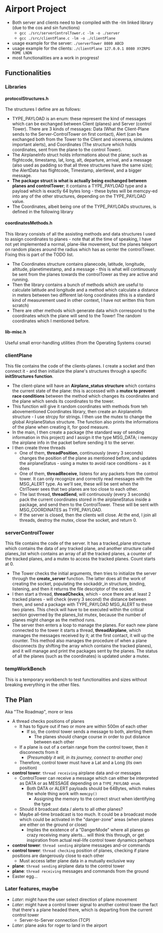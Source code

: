 # Airport Project

* Both server and clients need to be compiled with the -lm linked library (due to the cos and sin functions)
  * `gcc ./src/serverControlTower.c -lm -o ./server`
  * `gcc ./src/clientPlane.c -lm -o ./clientPlane`
* usage example for the server: `./serverTower 8080 ABCD`
* usage example for the clients: `./clientPlane 127.0.0.1 8080 XYZRPG ROME LNDN`
* most functionalities are a work in progress!

## Functionalities

### Libraries
#### protocolStructures.h
The structures I define are as follows: 
* TYPE_PAYLOAD is an enum: these represent the kind of messages which can be exchanged between Client (planes) and Server (control Tower). There are 3 kinds of messages: Data (What the Client-Plane sends to the Server-ControlTower on first contact), Alert (can be exchanged both from the Tower to the Client and viceversa, simulates important alerts), and Coordinates (The structure which holds coordinates, sent from the plane to the control Tower).
* The AirplaneInfo struct holds informations about the plane; such as flightcode, timestamp, lat, long, alt, departure, arrival, and a message (also used as padding so that all three structures have the same size); the AlertData has flightcode, Timestamp, alertlevel, and a bigger message. 
* **The package struct is what is actually being exchanged between planes and controlTower**; it contains a TYPE_PAYLOAD type and a payload which is exactly 64 bytes long - these bytes will be memcpy-ed into any of the other structures, depending on the TYPE_PAYLOAD value. 
* The Coordinates, albeit being one of the TYPE_PAYLOADs structures, is defined in the following library 

#### coordinatesMethods.h
This library consists of all the assisting methods and data structures I used to assign coordinates to planes - note that at the time of speaking, I have not yet implemented a normal, plane-like movement, but the planes teleport on random places around the radius which has as center the controlTower. Fixing this is part of the TODO list.
* The Coordinates structure contains planecode, latitude, longitude, altitude, planetimestamp, and a message - this is what will continuously be sent from the planes towards the controlTower as they are active and running.
* Then the library contains a bunch of methods which are useful to calculate latitude and longitude and a method which calculate a distance in meters between two different lat-long coordinates (this is a standard kind of measurement used in other context, I have not written this from scratch)
* There are other methods which generate data which correspond to the coordinates which the plane will send to the Tower! The random coordinates which I mentioned before.

#### lib-misc.h
Useful small error-handling utilities (from the Operating Systems course)


### clientPlane
This file contains the code of the clients-planes. I create a socket and then connect it - and then initialize the plane's structures through a specific **initStructures function**.
* The client-plane will have an **Airplane_status structure** which contains the current state of the plane: this is accessed with a **mutex to prevent race conditions** between the method which changes its coordinates and the plane which sends its coordinates to the tower.
* This function will give it random coordinates with methods from teh abovementioned Coordinates library, then create an AirplaneInfo structure - I use strcpy for strings. I then use the mutex to change the global AirplaneStatus structure. The function also prints the informations of the plane when creating it, for good measure. 
* In the main, I then create a package (the standard way of sending information in this project) and I assign it the type MSG_DATA; i memcpy the airplane info in the packet before sending it to the server. 
* I then create three threads
  * One of them, **threadPosition**, continuously (every 3 seconds) changes the position of the plane as mentioned before, and updates the airplaneStatus - using a mutex to avoid race conditions - as it does
  * One of them, **threadReceive**, listens for any packets from the control tower. It can only recognize and correctly read messages with the MSG_ALERT type. As we'll see, these will be sent when the CtrlTower sees that two planes are too close to each other.
  * The last thread, **threadSend**, will continuously (every 3 seconds) pack the current coordinates stored in the airplaneStatus inside a package, and send them to the ControlTower. These will be sent with MSG_COORDINATES as TYPE_PAYLOAD. 
  * If the server is closed, then the clients will close. At the end, I join all threads, destroy the mutex, close the socket, and return 0.
### serverControlTower
This file contains the code of the server. It has a tracked_plane structure which contains the data of any tracked plane, and another structure called planes_list which contains an array of all the tracked planes, a counter of the tracked planes, and a mutex to access the tracked planes. Count starts at 0.
* The Tower checks the initial arguments, then tries to initialize the server through the **create_server** function. The latter does all the work of creating the socket, populating the sockaddr_in structure, binding, listening, and then it returns the file descriptor of the socket.
* I then start a thread, **threadChecks**, which - once there are at least 2 tracked planes - will check (every 3 second) the distance between them, and send a package with TYPE_PAYLOAD MSG_ALERT to these two planes. This check will have to be executed within the critical section governed by the planes_list mutex, because the number of planes might change as the method runs.
* The server then enters a loop to manage the planes. For each new plane connected to the tower it starts a thread, **threadAirplane**, which manages the messages received by it; at the first contact, it will up the counter. This method also manages the procedure of when a plane disconnects (by shifting the array which contains the tracked planes), and it will manage and print the packages sent by the planes. The status of all the planes (such as the coordinates) is updated under a mutex. 

### tempWorkBench
This is a temporary workbench to test functionalities and sizes without breaking everything in the other files.

## The Plan
Aka "The Roadmap", more or less
* A thread checks positions of planes
	* It has to figure out if two or more are within 500m of each other
		* If so, the control tower sends a message to both, alerting them
			* The planes should change course in order to put distance between each other
	* If a plane is out of a certain range from the control tower, then it disconnects from it 
		* *(Presumably it will, in its journey, connect to another one)*
	* Therefore, control tower must have a Lat and a Long (its own position)
* **control tower**: `thread receiving` airplane data and-or messages
	* ControlTower can receive a message which can either be interpreted as DATA or as MESSAGE depending on a `TYPE_PAYLOAD enum`.
		* Both DATA or ALERT payloads should be 64Bytes, which makes the whole thing work with `memcpy()`
			* Assigning the memory to the correct struct when identifying the type
	* Should it broadcast data / alerts to all other planes? 
	* Maybe all-time broadcast is too much. It could be a broadcast mode which could be activated in the "danger-zone" areas (when planes are either on the ground or close)
		* Implies the existence of a "DangerMode" where all planes go crazy receiving many alerts... will think this through, or get inspiration from actual real-life control tower dynamics perhaps  
* **control tower**: `thread sending` airplane messages and-or commands 
* **control tower**: `thread checking` position of planes, checking if plane positions are dangerously close to each other
	* Must access latter plane data in a mutually exclusive way
* **plane**: `thread sending` airplane data to the control tower
* **plane**: `thread receiving` messages and commands from the ground
* Easter egg...

### Later features, maybe
* *Later*: might have the user select direction of plane movement
* *Later*: might have a control tower signal to another control tower the fact that there's a plane headed there, which is departing from the current control tower
	* Server-to-Server connection (TCP)
* *Later*: plane asks for roger to land in the airport 